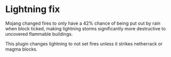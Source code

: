 # Lightning fix

Mojang changed fires to only have a 42% chance of being put out by rain when block ticked,
making lightning storms significantly more destructive to uncovered flammable buildings.

This plugin changes lightning to not set fires unless it strikes netherrack or magma blocks.